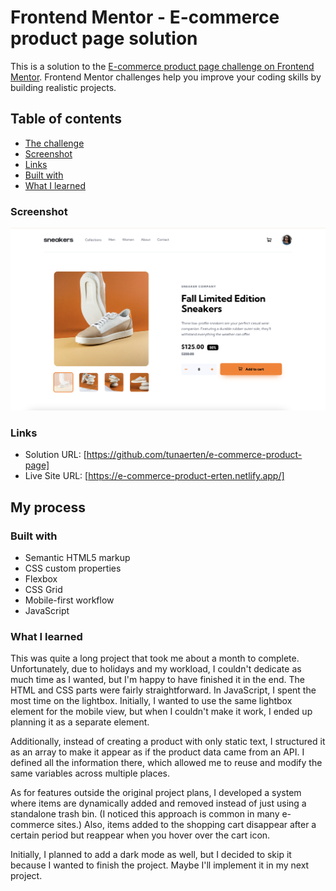 # Frontend Mentor - E-commerce product page solution

This is a solution to the [E-commerce product page challenge on Frontend Mentor](https://www.frontendmentor.io/challenges/ecommerce-product-page-UPsZ9MJp6). Frontend Mentor challenges help you improve your coding skills by building realistic projects.

## Table of contents

- [The challenge](#the-challenge)
- [Screenshot](#screenshot)
- [Links](#links)
- [Built with](#built-with)
- [What I learned](#what-i-learned)

### Screenshot

![](./screenshot.png)

### Links

- Solution URL: [https://github.com/tunaerten/e-commerce-product-page]
- Live Site URL: [https://e-commerce-product-erten.netlify.app/]

## My process

### Built with

- Semantic HTML5 markup
- CSS custom properties
- Flexbox
- CSS Grid
- Mobile-first workflow
- JavaScript

### What I learned

This was quite a long project that took me about a month to complete. Unfortunately, due to holidays and my workload, I couldn't dedicate as much time as I wanted, but I'm happy to have finished it in the end. The HTML and CSS parts were fairly straightforward. In JavaScript, I spent the most time on the lightbox. Initially, I wanted to use the same lightbox element for the mobile view, but when I couldn't make it work, I ended up planning it as a separate element.

Additionally, instead of creating a product with only static text, I structured it as an array to make it appear as if the product data came from an API. I defined all the information there, which allowed me to reuse and modify the same variables across multiple places.

As for features outside the original project plans, I developed a system where items are dynamically added and removed instead of just using a standalone trash bin. (I noticed this approach is common in many e-commerce sites.) Also, items added to the shopping cart disappear after a certain period but reappear when you hover over the cart icon.

Initially, I planned to add a dark mode as well, but I decided to skip it because I wanted to finish the project. Maybe I'll implement it in my next project.
